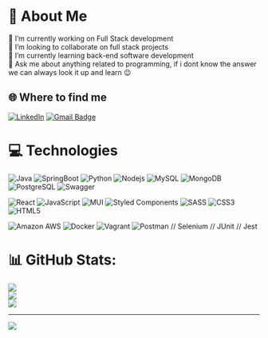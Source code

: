 # 💫 About Me
🔭 I’m currently working on Full Stack development<br>👯 I’m looking to collaborate on full stack projects<br>🌱 I’m currently learning back-end software development<br>💬 Ask me about anything related to programming, if i dont know the answer we can always look it up and learn 😉


## 🌐 Where to find me
[![LinkedIn](https://img.shields.io/badge/andresgalvancutinella-%230077B5.svg?logo=linkedin&logoColor=white)](https://linkedin.com/in/andresgalvancutinella/) 
[![Gmail Badge](https://img.shields.io/badge/-8il.andre@gmail.com-d14836?style=flat&logo=gmail&logoColor=white&link=mailto:8il.andre@gmail.com)](mailto:8il.andre@gmail.com)

# 💻 Technologies
[comment]: <> (BACK)
![Java](https://img.shields.io/badge/java-%23ED8B00.svg?style=for-the-badge&logo=java&logoColor=white) 
![SpringBoot](https://img.shields.io/badge/SpringBoot-6DB33F?style=for-the-badge&logo=Spring&logoColor=white) 
![Python](https://img.shields.io/badge/python-3670A0?style=for-the-badge&logo=python&logoColor=ffdd54) 
![Nodejs](https://img.shields.io/badge/-Nodejs-black?style=for-the-badge&logo=Node.js)
![MySQL](https://img.shields.io/badge/mysql-%2300f.svg?style=for-the-badge&logo=mysql&logoColor=white) 
![MongoDB](https://img.shields.io/badge/-MongoDB-black?style=for-the-badge&logo=mongodb)
![PostgreSQL](https://img.shields.io/badge/-PostgreSQL-336791?style=for-the-badge&logo=postgresql)
![Swagger](https://img.shields.io/badge/-Swagger-%23Clojure?style=for-the-badge&logo=swagger&logoColor=white) 

[comment]: <> (FRONT)
![React](https://img.shields.io/badge/react-%2320232a.svg?style=for-the-badge&logo=react&logoColor=%2361DAFB) 
![JavaScript](https://img.shields.io/badge/javascript-%23323330.svg?style=for-the-badge&logo=javascript&logoColor=%23F7DF1E) 
![MUI](https://img.shields.io/badge/MUI-%230081CB.svg?style=for-the-badge&logo=material-ui&logoColor=white) 
![Styled Components](https://img.shields.io/badge/styled--components-DB7093?style=for-the-badge&logo=styled-components&logoColor=white) 
![SASS](https://img.shields.io/badge/SASS-hotpink.svg?style=for-the-badge&logo=SASS&logoColor=white) 
![CSS3](https://img.shields.io/badge/css3-%231572B6.svg?style=for-the-badge&logo=css3&logoColor=white) 
![HTML5](https://img.shields.io/badge/html5-%23E34F26.svg?style=for-the-badge&logo=html5&logoColor=white) 

[comment]: <> (CLOUD/INFRA y TESTING)
![Amazon AWS](https://img.shields.io/badge/Amazon%20AWS-232F3E?style=for-the-badge&logo=amazon-aws)
![Docker](https://img.shields.io/badge/docker-%230db7ed.svg?style=for-the-badge&logo=docker&logoColor=white) 
![Vagrant](https://img.shields.io/badge/vagrant-%231563FF.svg?style=for-the-badge&logo=vagrant&logoColor=white) 
![Postman](https://img.shields.io/badge/Postman-FF6C37?style=for-the-badge&logo=postman&logoColor=white) 
// Selenium
// JUnit
// Jest

# 📊 GitHub Stats:
![](https://github-readme-stats.vercel.app/api?username=elhunter05&theme=dark&hide_border=false&include_all_commits=true&count_private=false)<br/>
![](https://github-readme-streak-stats.herokuapp.com/?user=elhunter05&theme=dark&hide_border=false)<br/>
![](https://github-readme-stats.vercel.app/api/top-langs/?username=elhunter05&theme=dark&hide_border=false&include_all_commits=true&count_private=false&layout=compact)

---
[![](https://visitcount.itsvg.in/api?id=Elhunter05&label=Profile%20Views&color=3&icon=0&pretty=true)](https://visitcount.itsvg.in)

<!-- Proudly created with GPRM ( https://gprm.itsvg.in ) -->
